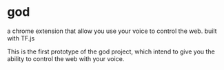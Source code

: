 # god
a chrome extension that allow you use your voice to control the web. built with TF.js

This is the first prototype of the god project, which intend to give you the ability to control the web with your voice.
